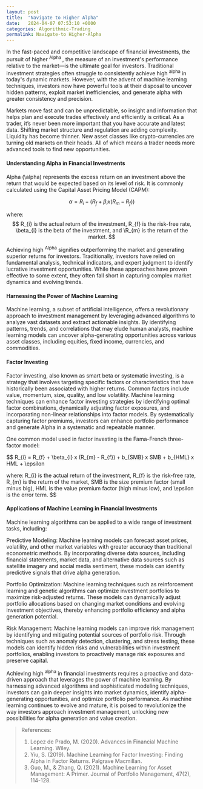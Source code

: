 ```yaml
---
layout: post
title:  "Navigate to Higher Alpha"
date:   2024-04-07 07:53:10 +0000
categories: Algorithmic-Trading
permalink: Navigate-to Higher-Alpha
---
```


In the fast-paced and competitive landscape of financial investments, the pursuit of higher <sup>Alpha </sup>, the measure of an investment's performance relative to the market—is the ultimate goal for investors. Traditional investment strategies often struggle to consistently achieve high <sup>alpha</sup> in today's dynamic markets. However, with the advent of machine learning techniques, investors now have powerful tools at their disposal to uncover hidden patterns, exploit market inefficiencies, and generate alpha with greater consistency and precision. <!--more--> 

Markets move fast and can be unpredictable, so insight and information that helps plan and execute trades effectively and efficiently is critical. As a trader, it’s never been more important that you have accurate and latest data. Shifting market structure and regulation are adding complexity. Liquidity has become thinner. New asset classes like crypto-currencies are turning old markets on their heads. All of which means a trader needs more advanced tools to find new opportunities.

#### Understanding Alpha in Financial Investments

Alpha (\alpha) represents the excess return on an investment above the return that would be expected based on its level of risk. It is commonly calculated using the Capital Asset Pricing Model (CAPM):

$$ \alpha = R_{i} - (R_{f} + \beta_{i} x (R_{m} - R_{f})) $$

where:
$$ R_{i} is the actual return of the investment,
R_{f} is the risk-free rate,
\beta_{i} is the beta of the investment, and
\R_{m} is the return of the market. $$

Achieving high <sup>Alpha</sup> signifies outperforming the market and generating superior returns for investors. Traditionally, investors have relied on fundamental analysis, technical indicators, and expert judgment to identify lucrative investment opportunities. While these approaches have proven effective to some extent, they often fall short in capturing complex market dynamics and evolving trends.

#### Harnessing the Power of Machine Learning

Machine learning, a subset of artificial intelligence, offers a revolutionary approach to investment management by leveraging advanced algorithms to analyze vast datasets and extract actionable insights. By identifying patterns, trends, and correlations that may elude human analysts, machine learning models can uncover alpha-generating opportunities across various asset classes, including equities, fixed income, currencies, and commodities.

#### Factor Investing

Factor investing, also known as smart beta or systematic investing, is a strategy that involves targeting specific factors or characteristics that have historically been associated with higher returns. Common factors include value, momentum, size, quality, and low volatility. Machine learning techniques can enhance factor investing strategies by identifying optimal factor combinations, dynamically adjusting factor exposures, and incorporating non-linear relationships into factor models. By systematically capturing factor premiums, investors can enhance portfolio performance and generate Alpha in a systematic and repeatable manner.

One common model used in factor investing is the Fama-French three-factor model:

$$ R_{i} = R_{f} + \beta_{i} x (R_{m} - R_{f}) + b_{SMB} x SMB + b_{HML} x HML + \epsilon 

where:
R_{i} is the actual return of the investment,
R_{f} is the risk-free rate,
R_{m} is the return of the market,
SMB is the size premium factor (small minus big),
HML is the value premium factor (high minus low), and
\epsilon is the error term. $$

#### Applications of Machine Learning in Financial Investments

Machine learning algorithms can be applied to a wide range of investment tasks, including:

Predictive Modeling: Machine learning models can forecast asset prices, volatility, and other market variables with greater accuracy than traditional econometric methods. By incorporating diverse data sources, including financial statements, market data, and alternative data sources such as satellite imagery and social media sentiment, these models can identify predictive signals that drive alpha generation.

Portfolio Optimization: Machine learning techniques such as reinforcement learning and genetic algorithms can optimize investment portfolios to maximize risk-adjusted returns. These models can dynamically adjust portfolio allocations based on changing market conditions and evolving investment objectives, thereby enhancing portfolio efficiency and alpha generation potential.

Risk Management: Machine learning models can improve risk management by identifying and mitigating potential sources of portfolio risk. Through techniques such as anomaly detection, clustering, and stress testing, these models can identify hidden risks and vulnerabilities within investment portfolios, enabling investors to proactively manage risk exposures and preserve capital.

Achieving high <sup>alpha</sup> in financial investments requires a proactive and data-driven approach that leverages the power of machine learning. By harnessing advanced algorithms and sophisticated modeling techniques, investors can gain deeper insights into market dynamics, identify alpha-generating opportunities, and optimize portfolio performance. As machine learning continues to evolve and mature, it is poised to revolutionize the way investors approach investment management, unlocking new possibilities for alpha generation and value creation.

> References:
> 1. Lopez de Prado, M. (2020). Advances in Financial Machine Learning. Wiley.
> 2. Yiu, S. (2019). Machine Learning for Factor Investing: Finding Alpha in Factor Returns. Palgrave Macmillan.
> 3. Guo, M., & Zhang, Q. (2021). Machine Learning for Asset Management: A Primer. Journal of Portfolio Management, 47(2), 114-128.

